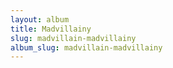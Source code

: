 ```yaml
---
layout: album
title: Madvillainy
slug: madvillain-madvillainy
album_slug: madvillain-madvillainy
---
```

